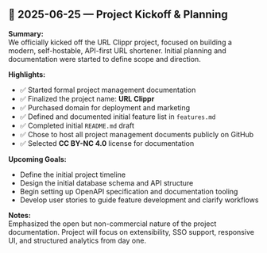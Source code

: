 ## 📅 2025-06-25 — Project Kickoff & Planning

**Summary:**  
We officially kicked off the URL Clippr project, focused on building a modern, self-hostable, API-first URL shortener. Initial planning and documentation were started to define scope and direction.

**Highlights:**
- ✅ Started formal project management documentation
- ✅ Finalized the project name: **URL Clippr**
- ✅ Purchased domain for deployment and marketing
- ✅ Defined and documented initial feature list in `features.md`
- ✅ Completed initial `README.md` draft
- ✅ Chose to host all project management documents publicly on GitHub
- ✅ Selected **CC BY-NC 4.0** license for documentation

**Upcoming Goals:**
- Define the initial project timeline
- Design the initial database schema and API structure
- Begin setting up OpenAPI specification and documentation tooling
- Develop user stories to guide feature development and clarify workflows

**Notes:**  
Emphasized the open but non-commercial nature of the project documentation. Project will focus on extensibility, SSO support, responsive UI, and structured analytics from day one.
